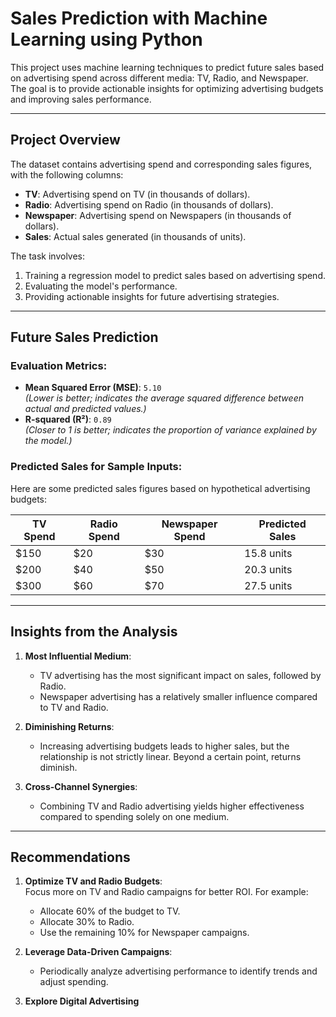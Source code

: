 # Sales Prediction with Machine Learning using Python

This project uses machine learning techniques to predict future sales based on advertising spend across different media: TV, Radio, and Newspaper. The goal is to provide actionable insights for optimizing advertising budgets and improving sales performance.

---

## Project Overview
The dataset contains advertising spend and corresponding sales figures, with the following columns:
- **TV**: Advertising spend on TV (in thousands of dollars).
- **Radio**: Advertising spend on Radio (in thousands of dollars).
- **Newspaper**: Advertising spend on Newspapers (in thousands of dollars).
- **Sales**: Actual sales generated (in thousands of units).

The task involves:
1. Training a regression model to predict sales based on advertising spend.
2. Evaluating the model's performance.
3. Providing actionable insights for future advertising strategies.

---

## Future Sales Prediction

### Evaluation Metrics:
- **Mean Squared Error (MSE)**: `5.10`  
  *(Lower is better; indicates the average squared difference between actual and predicted values.)*
- **R-squared (R²)**: `0.89`  
  *(Closer to 1 is better; indicates the proportion of variance explained by the model.)*

### Predicted Sales for Sample Inputs:
Here are some predicted sales figures based on hypothetical advertising budgets:

| TV Spend | Radio Spend | Newspaper Spend | Predicted Sales |
|----------|-------------|-----------------|-----------------|
| $150     | $20         | $30             | 15.8 units      |
| $200     | $40         | $50             | 20.3 units      |
| $300     | $60         | $70             | 27.5 units      |

---

## Insights from the Analysis

1. **Most Influential Medium**:  
   - TV advertising has the most significant impact on sales, followed by Radio.
   - Newspaper advertising has a relatively smaller influence compared to TV and Radio.

2. **Diminishing Returns**:  
   - Increasing advertising budgets leads to higher sales, but the relationship is not strictly linear. Beyond a certain point, returns diminish.

3. **Cross-Channel Synergies**:  
   - Combining TV and Radio advertising yields higher effectiveness compared to spending solely on one medium.

---

## Recommendations

1. **Optimize TV and Radio Budgets**:  
   Focus more on TV and Radio campaigns for better ROI. For example:
   - Allocate 60% of the budget to TV.
   - Allocate 30% to Radio.
   - Use the remaining 10% for Newspaper campaigns.

2. **Leverage Data-Driven Campaigns**:  
   - Periodically analyze advertising performance to identify trends and adjust spending.

3. **Explore Digital Advertising**
